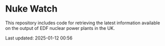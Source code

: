 # Nuke Watch

This repository includes code for retrieving the latest information available on the output of EDF nuclear power plants in the UK.

Last updated: 2025-01-12 00:56